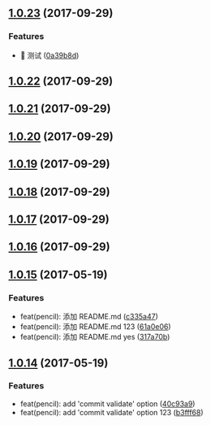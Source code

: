 <a name="1.0.23"></a>
## [1.0.23](https://github.com/webliving/bower/compare/v1.0.22...v1.0.23) (2017-09-29)


### Features

* :dancer: 测试 ([0a39b8d](https://github.com/webliving/bower/commit/0a39b8d))



<a name="1.0.22"></a>
## [1.0.22](https://github.com/webliving/bower/compare/v1.0.21...v1.0.22) (2017-09-29)



<a name="1.0.21"></a>
## [1.0.21](https://github.com/webliving/bower/compare/v1.0.20...v1.0.21) (2017-09-29)



<a name="1.0.20"></a>
## [1.0.20](https://github.com/webliving/bower/compare/v1.0.19...v1.0.20) (2017-09-29)



<a name="1.0.19"></a>
## [1.0.19](https://github.com/webliving/bower/compare/v1.0.18...v1.0.19) (2017-09-29)



<a name="1.0.18"></a>
## [1.0.18](https://github.com/webliving/bower/compare/v1.0.17...v1.0.18) (2017-09-29)



<a name="1.0.17"></a>
## [1.0.17](https://github.com/webliving/bower/compare/v1.0.16...v1.0.17) (2017-09-29)



<a name="1.0.16"></a>
## [1.0.16](https://github.com/webliving/bower/compare/v1.0.15...v1.0.16) (2017-09-29)



<a name="1.0.15"></a>
## [1.0.15](https://github.com/webliving/bower/compare/v1.0.14...v1.0.15) (2017-05-19)


### Features

* feat(pencil): 添加 README.md ([c335a47](https://github.com/webliving/bower/commit/c335a47))
* feat(pencil): 添加 README.md 123 ([61a0e06](https://github.com/webliving/bower/commit/61a0e06))
* feat(pencil): 添加 README.md yes ([317a70b](https://github.com/webliving/bower/commit/317a70b))



<a name="1.0.14"></a>
## [1.0.14](https://github.com/webliving/bower/compare/40c93a9...v1.0.14) (2017-05-19)


### Features

* feat(pencil): add 'commit validate' option ([40c93a9](https://github.com/webliving/bower/commit/40c93a9))
* feat(pencil): add 'commit validate' option 123 ([b3fff68](https://github.com/webliving/bower/commit/b3fff68))



